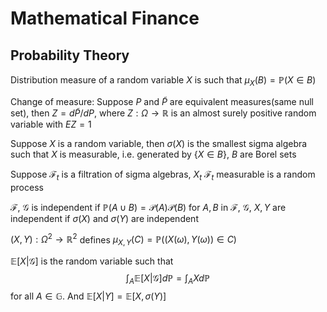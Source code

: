 # Mathematical Finance

## Probability Theory

Distribution measure of a random variable $X$ is such that $\mu_X(B)=\mathbb P(X\in B)$

Change of measure:
Suppose $P$ and $\tilde P$ are equivalent measures(same null set), then $Z=d\tilde P/dP$, where $Z:\Omega\to\mathbb R$ is an almost surely positive random variable with $EZ=1$

Suppose $X$ is a random variable, then $\sigma(X)$ is the smallest sigma algebra such that $X$ is measurable, i.e. generated by $\{X\in B\}$, $B$ are Borel sets

Suppose $\mathcal F_t$ is a filtration of sigma algebras, $X_t$ $\mathcal F_t$ measurable is a random process

$\mathcal F$, $\mathcal G$ is independent if $\mathbb P(A\cup B)=\mathcal P(A)\mathcal P(B)$ for $A,B$ in $\mathcal F$, $\mathcal G$, $X, Y$ are independent if $\sigma(X)$ and $\sigma(Y)$ are independent

$(X,Y):\Omega^2\to\mathbb R^2$ defines $\mu_{X,Y}(C)=\mathbb P((X(\omega),Y(\omega))\in C)$

$\mathbb E[X|\mathcal G]$ is the random variable such that
$$
\int_A\mathbb E[X|\mathcal G]d\mathbb P=\int_AXd\mathbb P
$$
for all $A\in\mathbb G$. And $\mathbb E[X|Y]=\mathbb E[X,\sigma(Y)]$
